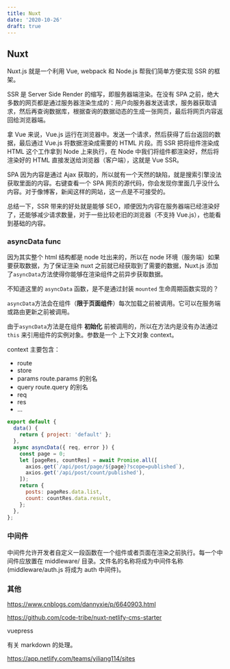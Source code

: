 ```yaml
---
title: Nuxt
date: '2020-10-26'
draft: true
---
```


## Nuxt

Nuxt.js 就是一个利用 Vue, webpack 和 Node.js 帮我们简单方便实现 SSR 的框架。

SSR 是 Server Side Render 的缩写，即服务器端渲染。在没有 SPA 之前，绝大多数的网页都是通过服务器渲染生成的：用户向服务器发送请求，服务器获取请求，然后再查询数据库，根据查询的数据动态的生成一张网页，最后将网页内容返回给浏览器端。

拿 Vue 来说，Vue.js 运行在浏览器中。发送一个请求，然后获得了后台返回的数据，最后通过 Vue.js 将数据渲染成需要的 HTML 片段。而 SSR 把将组件渲染成 HTML 这个工作拿到 Node 上来执行，在 Node 中我们将组件都渲染好，然后将渲染好的 HTML 直接发送给浏览器（客户端），这就是 Vue SSR。

SPA 因为内容是通过 Ajax 获取的，所以就有一个天然的缺陷，就是搜索引擎没法获取里面的内容。右键查看一个 SPA 网页的源代码，你会发现你里面几乎没什么内容。对于像博客，新闻这样的网站，这一点是不可接受的。

总结一下，SSR 带来的好处就是能够 SEO，顺便因为内容在服务器端已经渲染好了，还能够减少请求数量，对于一些比较老旧的浏览器（不支持 Vue.js），也能看到基础的内容。

### asyncData func

因为其实整个 html 结构都是 node 吐出来的，所以在 node 环境（服务端）如果要获取数据，为了保证渲染 nuxt 之前就已经获取到了需要的数据，Nuxt.js 添加了`asyncData`方法使得你能够在渲染组件之前异步获取数据。

不知道这里的 `asyncData` 函数，是不是通过封装 `mounted` 生命周期函数实现的？

`asyncData`方法会在组件（**限于页面组件**）每次加载之前被调用。它可以在服务端或路由更新之前被调用。

由于`asyncData`方法是在组件 **初始化** 前被调用的，所以在方法内是没有办法通过 `this` 来引用组件的实例对象。参数是一个 上下文对象 context。

context 主要包含：

- route
- store
- params route.params 的别名
- query route.query 的别名
- req
- res
- ...

```js
export default {
  data() {
    return { project: 'default' };
  },
  async asyncData({ req, error }) {
    const page = 0;
    let [pageRes, countRes] = await Promise.all([
      axios.get(`/api/post/page/${page}?scope=published`),
      axios.get('/api/post/count/published'),
    ]);
    return {
      posts: pageRes.data.list,
      count: countRes.data.result,
    };
  },
};
```

### 中间件

中间件允许开发者自定义一段函数在一个组件或者页面在渲染之前执行。每一个中间件应放置在 middleware/ 目录。文件名的名称将成为中间件名称(middleware/auth.js 将成为 auth 中间件)。

### 其他

https://www.cnblogs.com/dannyxie/p/6640903.html

https://github.com/code-tribe/nuxt-netlify-cms-starter

vuepress

有关 markdown 的处理。

https://app.netlify.com/teams/yiliang114/sites
